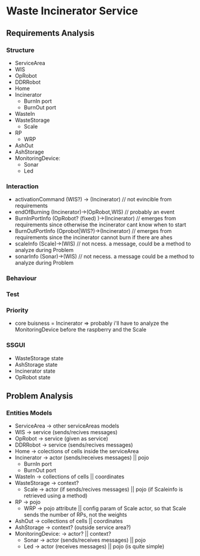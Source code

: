 # Waste Incinerator Service

## Requirements Analysis

### Structure

* ServiceArea
* WIS
* OpRobot
* DDRRobot
* Home
* Incinerator
  * BurnIn port
  * BurnOut port
* WasteIn
* WasteStorage
  * Scale
* RP
  * WRP
* AshOut
* AshStorage
* MonitoringDevice:
  * Sonar
  * Led

### Interaction

* activationCommand (WIS?) -> (Incinerator) // not evincible from requirements
* endOfBurning      (Incinerator)->(OpRobot,WIS) // probably an event
* BurnInPortInfo    (OpRobot? (fixed) )->(Incinerator) // emerges from requirements since otherwise the incinerator cant know when to start
* BurnOutPortInfo   (Oprobot|WIS?)->(Incinerator) // emerges from requirements since the incinerator cannot burn if there are ahes
* scaleInfo         (Scale)->(WIS) // not ncess. a message, could be a method to analyze during Problem
* sonarInfo         (Sonar)->(WIS) // not necess. a message could be a method to analyze during Problem

### Behaviour

### Test

### Priority

* core buisness = Incinerator => probably i'll have to analyze the MonitoringDevice before the raspberry and the Scale

### SSGUI

* WasteStorage state
* AshStorage state
* Incinerator state
* OpRobot state

## Problem Analysis

### Entities Models

* ServiceArea -> other serviceAreas models
* WIS         -> service (sends/recives messages)
* OpRobot     -> service (given as service)
* DDRRobot    -> service (sends/recives messages)
* Home        -> colections of cells inside the serviceArea
* Incinerator -> actor (sends/receives messages) || pojo
  * BurnIn port
  * BurnOut port
* WasteIn      -> collections of cells || coordinates
* WasteStorage -> context?
  * Scale      -> actor (if sends/recives messages) || pojo (if Scaleinfo is retrieved using a method)
* RP           -> pojo
  * WRP        -> pojo attribute || config param of Scale actor, so that Scale sends the number of RPs, not the weights
* AshOut       -> collections of cells || coordinates
* AshStorage   -> context? (outside service area?)
* MonitoringDevice: -> actor? || context?
  * Sonar      -> actor (sends/receives messages) || pojo
  * Led        -> actor (receives messages) || pojo (is quite simple)
